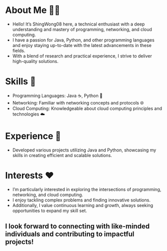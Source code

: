 # About Me 🙋‍♂
- Hello! It’s ShingWong08 here, a technical enthusiast with a deep understanding and mastery of programming, networking, and cloud computing.
- I have a passion for Java, Python, and other programming languages and enjoy staying up-to-date with the latest advancements in these fields.
- With a blend of research and practical experience, I strive to deliver high-quality solutions.

# Skills 💪
- Programming Languages: Java ☕, Python 🐍
- Networking: Familiar with networking concepts and protocols 🌐
- Cloud Computing: Knowledgeable about cloud computing principles and technologies ☁️

# Experience 🚀
- Developed various projects utilizing Java and Python, showcasing my skills in creating efficient and scalable solutions.

# Interests ❤️
- I’m particularly interested in exploring the intersections of programming, networking, and cloud computing.
- I enjoy tackling complex problems and finding innovative solutions.
- Additionally, I value continuous learning and growth, always seeking opportunities to expand my skill set.

## I look forward to connecting with like-minded individuals and contributing to impactful projects!
